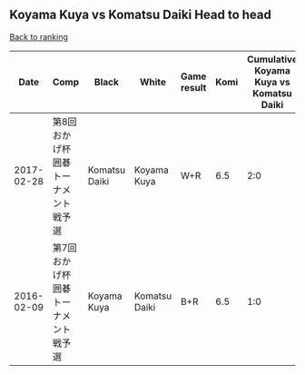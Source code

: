 ## Koyama Kuya vs Komatsu Daiki Head to head

[Back to ranking](../../index.md)




| **Date** | **Comp** | **Black** | **White** | **Game result** | **Komi** | **Cumulative Koyama Kuya vs Komatsu Daiki** | **Koyama Kuya streak** | **Komatsu Daiki streak** | 
| --- | --- | --- | --- | --- | --- | --- | --- | --- |
| 2017-02-28 | 第8回おかげ杯囲碁トーナメント戦予選 | Komatsu Daiki | Koyama Kuya | W+R | 6.5 | 2:0 | 2 | 0 | 
| 2016-02-09 | 第7回おかげ杯囲碁トーナメント戦予選 | Koyama Kuya | Komatsu Daiki | B+R | 6.5 | 1:0 | 1 | 0 |




